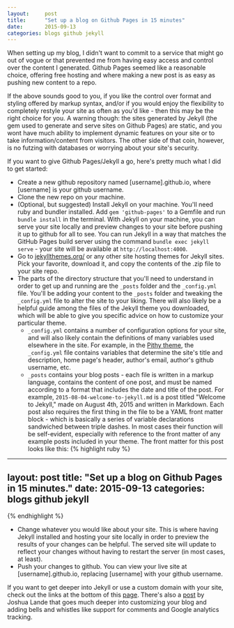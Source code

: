 ```yaml
---
layout:     post
title:      "Set up a blog on Github Pages in 15 minutes"
date:       2015-09-13
categories: blogs github jekyll
---
```

When setting up my blog, I didn't want to commit to a service that might go out of vogue or that prevented me from having easy access and control over the content I generated. Github Pages seemed like a reasonable choice, offering free hosting and where making a new post is as easy as pushing new content to a repo.

If the above sounds good to you, if you like the control over format and styling offered by markup syntax, and/or if you would enjoy the flexibility to completely restyle your site as often as you'd like - then this may be the right choice for you. A warning though: the sites generated by Jekyll (the gem used to generate and serve sites on Github Pages) are static, and you wont have much ability to implement dynamic features on your site or to take information/content from visitors. The other side of that coin, however, is no futzing with databases or worrying about your site's security.

If you want to give Github Pages/Jekyll a go, here's pretty much what I did to get started:

* Create a new github repository named [username].github.io, where [username] is your github username.
* Clone the new repo on your machine.
* (Optional, but suggested) Install Jekyll on your machine. You'll need ruby and bundler installed. Add `gem 'github-pages'` to a Gemfile and run `bundle install` in the terminal. With Jekyll on your machine, you can serve your site locally and preview changes to your site before pushing it up to github for all to see. You can run Jekyll in a way that matches the GitHub Pages build server using the command `bundle exec jekyll serve` - your site will be available at `http://localhost:4000`.
* Go to [jekyllthemes.org/](http://jekyllthemes.org/) or any other site hosting themes for Jekyll sites. Pick your favorite, download it, and copy the contents of the .zip file to your site repo.
* The parts of the directory structure that you'll need to understand in order to get up and running are the `_posts` folder and the `_config.yml` file. You'll be adding your content to the `_posts` folder and tweaking the `_config.yml` file to alter the site to your liking. There will also likely be a helpful guide among the files of the Jekyll theme you downloaded, which will be able to give you specific advice on how to customize your particular theme.
  * `_config.yml` contains a number of configuration options for your site, and will also likely contain the definitions of many variables used elsewhere in the site. For example, in the [Pithy theme](http://jekyllthemes.org/themes/pithy/), the `_config.yml` file contains variables that determine the site's title and description, home page's header, author's email, author's github username, etc.
  * `_posts` contains your blog posts - each file is written in a markup language, contains the content of one post, and must be named according to a format that includes the date and title of the post. For example, `2015-08-04-welcome-to-jekyll.md` is a post titled "Welcome to Jekyll," made on August 4th, 2015 and written in Markdown. Each post also requires the first thing in the file to be a YAML front matter block - which is basically a series of variable declarations sandwiched between triple dashes. In most cases their function will be self-evident, especially with reference to the front matter of any example posts included in your theme. The front matter for this post looks like this:
{% highlight ruby %}
---
layout:     post
title:      "Set up a blog on Github Pages in 15 minutes."
date:       2015-09-13
categories: blogs github jekyll
---
{% endhighlight %}

* Change whatever you would like about your site. This is where having Jekyll installed and hosting your site locally in order to preview the results of your changes can be helpful. The served site will update to reflect your changes without having to restart the server (in most cases, at least).
* Push your changes to github. You can view your live site at [username].github.io, replacing [username] with your github username.

If you want to get deeper into Jekyll or use a custom domain with your site, check out the links at the bottom of this [page](https://pages.github.com/). There's also a [post](http://joshualande.com/jekyll-github-pages-poole/) by Joshua Lande that goes much deeper into customizing your blog and adding bells and whistles like support for comments and Google analytics tracking.

